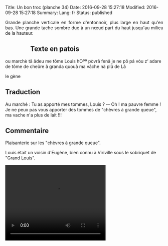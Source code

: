 Title: Un bon troc (planche 34)
Date: 2016-09-28 15:27:18
Modified: 2016-09-28 15:27:18
Summary: 
Lang: fr
Status: published

<p style="text-align:justify;">Grande planche verticale en forme d'entonnoir, plus large en haut qu'en bas. Une grande tache sombre due à un nœud part du haut jusqu'au milieu de la hauteur. </p>

<figure class="image-block" style="float: left;">
  <img alt="" src="{static}/images/planche_34.png">
  <figcaption style="max-width: 209px"></figcaption>
</figure>


## Texte en patois
ou marchè tâ âdeu me tôme Louis    hOºº  pòvrâ  fenâ  je  ne  pô  pá vòu  z‘ adare  de  tôme  de  cheûre  â  granda  quouâ  ma  vâche  nà  plû  de  Lâ

le gène


## Traduction
Au marché : Tu as apporté mes tommes, Louis ?
--  Oh ! ma pauvre femme ! Je ne peux pas vous apporter des tommes de "chèvres à grande queue", ma vache n'a plus de lait !!!

## Commentaire
Plaisanterie sur les "chèvres à grande queue".

Louis était un voisin d'Eugène, bien connu à Viriville sous le sobriquet de "Grand Louis".


<video width="320" height="240" controls>
  <source src="https://d1njpgd0ygatdn.cloudfront.net/video_34.mp4" type="video/mp4">
</video>
